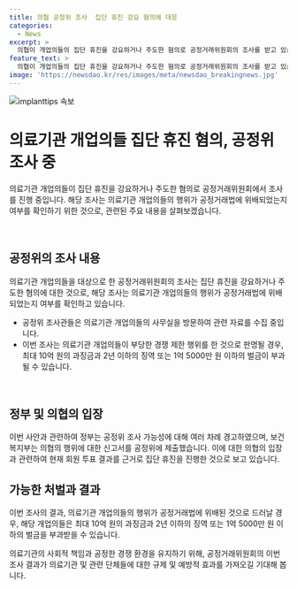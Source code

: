 ```yaml
---
title: 의협 공정위 조사  집단 휴진 강요 혐의에 대응
categories:
  - News
excerpt: >
  의협이 개업의들의 집단 휴진을 강요하거나 주도한 혐의로 공정거래위원회의 조사를 받고 있습니다. 의협은 정부의 경고에도 불구하고 회원 투표 결과를 토대로 집단 휴진을 진행했는데, 이에 대한 공정위의 조사가 이루어지고 있습니다. 공정거래법에 따르면 의협이 부당한 경쟁 제한 행위를 한 것으로 드러날 경우 10억 원 이내의 과징금과 주도자들에게 징역 형이나 벌금이 부과될 수 있습니다.
feature_text: >
  의협이 개업의들의 집단 휴진을 강요하거나 주도한 혐의로 공정거래위원회의 조사를 받고 있습니다. 의협은 정부의 경고에도 불구하고 회원 투표 결과를 토대로 집단 휴진을 진행했는데, 이에 대한 공정위의 조사가 이루어지고 있습니다. 공정거래법에 따르면 의협이 부당한 경쟁 제한 행위를 한 것으로 드러날 경우 10억 원 이내의 과징금과 주도자들에게 징역 형이나 벌금이 부과될 수 있습니다.
image: 'https://newsdao.kr/res/images/meta/newsdao_breakingnews.jpg'
---
```


<p><img src="https://newsdao.kr/res/images/meta/newsdao_breakingnews.jpg" alt="implanttips 속보" /></p>

<h1>의료기관 개업의들 집단 휴진 혐의, 공정위 조사 중</h1>

<p>의료기관 개업의들이 집단 휴진을 강요하거나 주도한 혐의로 공정거래위원회에서 조사를 진행 중입니다. 해당 조사는 의료기관 개업의들의 행위가 공정거래법에 위배되었는지 여부를 확인하기 위한 것으로, 관련된 주요 내용을 살펴보겠습니다.</p>

<p data-ke-size="size16">&nbsp;</p>

<h2 data-ke-size="size26">공정위의 조사 내용</h2>

<p>의료기관 개업의들을 대상으로 한 공정거래위원회의 조사는 집단 휴진을 강요하거나 주도한 혐의에 대한 것으로, 해당 조사는 의료기관 개업의들의 행위가 공정거래법에 위배되었는지 여부를 확인하고 있습니다.</p>

<ul>
<li>공정위 조사관들은 의료기관 개업의들의 사무실을 방문하여 관련 자료를 수집 중입니다.</li>
<li>이번 조사는 의료기관 개업의들이 부당한 경쟁 제한 행위를 한 것으로 판명될 경우, 최대 10억 원의 과징금과 2년 이하의 징역 또는 1억 5000만 원 이하의 벌금이 부과될 수 있습니다.</li>
</ul>

<p data-ke-size="size16">&nbsp;</p>

<h2 data-ke-size="size26">정부 및 의협의 입장</h2>

<p>이번 사안과 관련하여 정부는 공정위 조사 가능성에 대해 여러 차례 경고하였으며, 보건복지부는 의협의 행위에 대한 신고서를 공정위에 제출했습니다. 이에 대한 의협의 입장과 관련하여 현재 회원 투표 결과를 근거로 집단 휴진을 진행한 것으로 보고 있습니다.</p>

<h2 data-ke-size="size26">가능한 처벌과 결과</h2>

<p>이번 조사의 결과, 의료기관 개업의들의 행위가 공정거래법에 위배된 것으로 드러날 경우, 해당 개업의들은 최대 10억 원의 과징금과 2년 이하의 징역 또는 1억 5000만 원 이하의 벌금을 부과받을 수 있습니다.</p>

<p>의료기관의 사회적 책임과 공정한 경쟁 환경을 유지하기 위해, 공정거래위원회의 이번 조사 결과가 의료기관 및 관련 단체들에 대한 규제 및 예방적 효과를 가져오길 기대해 봅니다.</p>

<p data-ke-size="size16">&nbsp;</p>

